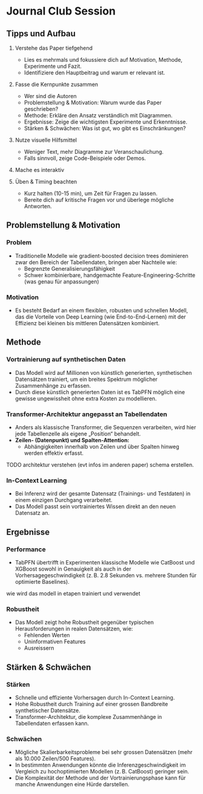 # Journal Club Session

## Tipps und Aufbau

1. Verstehe das Paper tiefgehend

   - Lies es mehrmals und fokussiere dich auf Motivation, Methode, Experimente
     und Fazit.
   - Identifiziere den Hauptbeitrag und warum er relevant ist.

2. Fasse die Kernpunkte zusammen

   - Wer sind die Autoren
   - Problemstellung & Motivation: Warum wurde das Paper geschrieben?
   - Methode: Erkläre den Ansatz verständlich mit Diagrammen.
   - Ergebnisse: Zeige die wichtigsten Experimente und Erkenntnisse.
   - Stärken & Schwächen: Was ist gut, wo gibt es Einschränkungen?

3. Nutze visuelle Hilfsmittel

   - Weniger Text, mehr Diagramme zur Veranschaulichung.
   - Falls sinnvoll, zeige Code-Beispiele oder Demos.

4. Mache es interaktiv

5. Üben & Timing beachten
   - Kurz halten (10-15 min), um Zeit für Fragen zu lassen.
   - Bereite dich auf kritische Fragen vor und überlege mögliche Antworten.

## Problemstellung & Motivation

### Problem

- Traditionelle Modelle wie gradient-boosted decision trees dominieren zwar den
  Bereich der Tabellendaten, bringen aber Nachteile wie:
  - Begrenzte Generalisierungsfähigkeit
  - Schwer kombinierbare, handgemachte Feature-Engineering-Schritte (was genau
    für anpassungen)

### Motivation

- Es besteht Bedarf an einem flexiblen, robusten und schnellen Modell, das die
  Vorteile von Deep Learning (wie End-to-End-Lernen) mit der Effizienz bei
  kleinen bis mittleren Datensätzen kombiniert.

## Methode

### Vortrainierung auf synthetischen Daten

- Das Modell wird auf Millionen von künstlich generierten, synthetischen
  Datensätzen trainiert, um ein breites Spektrum möglicher Zusammenhänge zu
  erfassen.
- Durch diese künstlich generierten Daten ist es TabPFN möglich eine gewisse
  ungewissheit ohne extra Kosten zu modellieren.

### Transformer-Architektur angepasst an Tabellendaten

- Anders als klassische Transformer, die Sequenzen verarbeiten, wird hier jede
  Tabellenzelle als eigene „Position“ behandelt.
- **Zeilen- (Datenpunkt) und Spalten-Attention:**
  - Abhängigkeiten innerhalb von Zeilen und über Spalten hinweg werden effektiv
    erfasst.

TODO architektur verstehen (evt infos im anderen paper) schema erstellen.

### In-Context Learning

- Bei Inferenz wird der gesamte Datensatz (Trainings- und Testdaten) in einem
  einzigen Durchgang verarbeitet.
- Das Modell passt sein vortrainiertes Wissen direkt an den neuen Datensatz an.

## Ergebnisse

### Performance

- TabPFN übertrifft in Experimenten klassische Modelle wie CatBoost und XGBoost
  sowohl in Genauigkeit als auch in der Vorhersagegeschwindigkeit (z. B. 2.8
  Sekunden vs. mehrere Stunden für optimierte Baselines).

wie wird das modell in etapen trainiert und verwendet

### Robustheit

- Das Modell zeigt hohe Robustheit gegenüber typischen Herausforderungen in
  realen Datensätzen, wie:
  - Fehlenden Werten
  - Uninformativen Features
  - Ausreissern

## Stärken & Schwächen

### Stärken

- Schnelle und effiziente Vorhersagen durch In-Context Learning.
- Hohe Robustheit durch Training auf einer grossen Bandbreite synthetischer
  Datensätze.
- Transformer-Architektur, die komplexe Zusammenhänge in Tabellendaten erfassen
  kann.

### Schwächen

- Mögliche Skalierbarkeitsprobleme bei sehr grossen Datensätzen (mehr als 10.000
  Zeilen/500 Features).
- In bestimmten Anwendungen könnte die Inferenzgeschwindigkeit im Vergleich zu
  hochoptimierten Modellen (z. B. CatBoost) geringer sein.
- Die Komplexität der Methode und der Vortrainierungsphase kann für manche
  Anwendungen eine Hürde darstellen.
